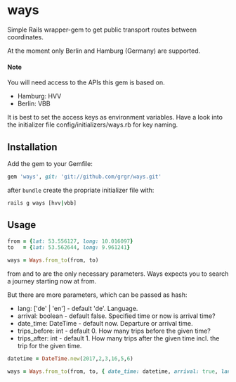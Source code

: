 # ways
Simple Rails wrapper-gem to get public transport routes between coordinates. 

At the moment only Berlin and Hamburg (Germany) are supported.

#### Note
You will need access to the APIs this gem is based on.
* Hamburg: HVV
* Berlin: VBB

It is best to set the access keys as environment variables. Have a look into the initializer file config/initializers/ways.rb for key naming. 


## Installation

Add the gem to your Gemfile:

```ruby
gem 'ways', git: 'git://github.com/grgr/ways.git'
```

after `bundle` create the propriate initializer file with:

```bash
rails g ways [hvv|vbb]
```

## Usage
```ruby
from = {lat: 53.556127, long: 10.016097}
to   = {lat: 53.562644, long: 9.961241}

ways = Ways.from_to(from, to)
```
from and to are the only necessary parameters. Ways expects you to search a journey starting now at from.

But there are more parameters, which can be passed as hash:

* lang: ['de' | 'en'] - default 'de'. Language.
* arrival: boolean - default false. Specified time or now is arrival time?
* date_time: DateTime - default now. Departure or arrival time.
* trips_before: int - default 0. How many trips before the given time?
* trips_after: int - default 1. How many trips after the given time incl. the trip for the given time. 

```ruby
datetime = DateTime.new(2017,2,3,16,5,6)

ways = Ways.from_to(from, to, { date_time: datetime, arrival: true, lang: 'en', trips_before: 2, trips_after: 3 })
```
